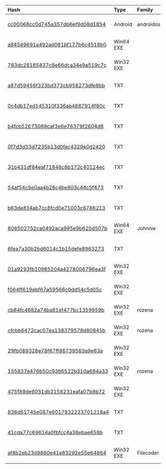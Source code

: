 |Hash|Type|Family|First_Seen|Name|
|:--|:--|:--|:--|:--|
|[cc00068cc0d745a357db6ef9d08d1854](https://www.virustotal.com/gui/file/cc00068cc0d745a357db6ef9d08d1854)|Android|androidos|2019-10-16 17:52:19|CatchAndSee_v1.apk|
|[a84549691a492ad081bf177b6c4518b0](https://www.virustotal.com/gui/file/a84549691a492ad081bf177b6c4518b0)|Win64 EXE||2019-10-07 15:27:18|Y:\Information Security\Issues\5-10-19\FPSRV-HZ\M\PerfLogs\psexec.exe|
|[783dc28185837c8e66dca34e9a519c7c](https://www.virustotal.com/gui/file/783dc28185837c8e66dca34e9a519c7c)|Win32 EXE||2019-10-03 07:04:56|sshnet.exe|
|[a87d59456f323bd373cb958273dfe8bb](https://www.virustotal.com/gui/file/a87d59456f323bd373cb958273dfe8bb)|TXT||2019-04-19 07:32:18|195e95b6a1f9de762ee01027f903010c560ce76e050d61a7223b6fce0b1060a3.bin|
|[0c4db17ed145310f336ab4887914f80c](https://www.virustotal.com/gui/file/0c4db17ed145310f336ab4887914f80c)|TXT||2019-03-21 07:00:13|49d5cfb41066bca7c9f03aad2d729e9d9d99c95bc9c50c152af3ccc94e3db4f9.bin|
|[b4fcb52673089caf3e6e76379f2604d8](https://www.virustotal.com/gui/file/b4fcb52673089caf3e6e76379f2604d8)|TXT||2018-12-16 14:39:10|32e602df2a327292b9c93b609d2d210e568a058a200563795654cf16c3afc6b8.bin|
|[0f7d3d33d7235b13d0fac4329e0d2420](https://www.virustotal.com/gui/file/0f7d3d33d7235b13d0fac4329e0d2420)|TXT||2018-11-27 09:01:07|cmd.aspx|
|[31b431df84eaf71848c8b172c40124ec](https://www.virustotal.com/gui/file/31b431df84eaf71848c8b172c40124ec)|TXT||2018-10-22 15:39:26|C:\Users\ADMINI~1\AppData\Local\Temp\AutoRDPwn-master\Resources\Scripts\Invoke-SMBExec.ps1|
|[54af54c9e0aa4b26c4be803c44c5f473](https://www.virustotal.com/gui/file/54af54c9e0aa4b26c4be803c44c5f473)|TXT||2018-10-22 15:38:17|Invoke-TheHash.psm1|
|[b63de834ab7cc8fcd0e71003c6786213](https://www.virustotal.com/gui/file/b63de834ab7cc8fcd0e71003c6786213)|TXT||2018-09-05 12:02:34|d4a177af7b6e19ff4f1917e2f0a606c21845c7921e62453432ff341485b4cfa8.bin|
|[808502752ca0492aca995e9b620d507b](https://www.virustotal.com/gui/file/808502752ca0492aca995e9b620d507b)|Win64 EXE|Johnnie|2018-08-15 09:33:26|JuicyPotato.exe|
|[6fea7a30b2bd6014c1b15defe8963273](https://www.virustotal.com/gui/file/6fea7a30b2bd6014c1b15defe8963273)|TXT||2018-04-28 14:38:40|tiny.aspx|
|[01a9293fb10985204a4278006796ea3f](https://www.virustotal.com/gui/file/01a9293fb10985204a4278006796ea3f)|Win32 EXE||2017-12-14 05:51:58|port.exe|
|[f064ff619ebf67a59566c0dd54c5d05c](https://www.virustotal.com/gui/file/f064ff619ebf67a59566c0dd54c5d05c)|Win32 EXE||2017-12-14 05:51:48|sshnet.exe|
|[cb84fc4682a74ba81ef477bc1359959b](https://www.virustotal.com/gui/file/cb84fc4682a74ba81ef477bc1359959b)|Win32 EXE|rozena|2017-12-14 05:51:31|ConsoleApplication5.exe|
|[cfcbb6472cac07ea138379578d80845b](https://www.virustotal.com/gui/file/cfcbb6472cac07ea138379578d80845b)|Win32 EXE|rozena|2017-12-14 05:51:19|ConsoleApplication5.exe|
|[29fb089328e78f67ff86739583a9e63a](https://www.virustotal.com/gui/file/29fb089328e78f67ff86739583a9e63a)|Win32 EXE||2017-12-11 22:30:18|sshnet.exe|
|[155837e476b50c93b6522b310a684a33](https://www.virustotal.com/gui/file/155837e476b50c93b6522b310a684a33)|Win32 EXE|rozena|2017-12-11 14:45:29|ConsoleApplication5.exe|
|[475f89de6031db2158231eafa07b8b72](https://www.virustotal.com/gui/file/475f89de6031db2158231eafa07b8b72)|Win32 EXE||2017-12-11 14:22:18|cs|
|[836d61745e087e6017832233701218a4](https://www.virustotal.com/gui/file/836d61745e087e6017832233701218a4)|TXT||2017-05-03 19:53:01|Invoke-TheHash.psd1|
|[41cda77c69614a0fbfcc4a38ebae659b](https://www.virustotal.com/gui/file/41cda77c69614a0fbfcc4a38ebae659b)|TXT||2013-09-02 06:11:35|37a2494de2689be02bb0e6185dcf0248001e90d2b049a32bb907e1025e550748.bin|
|[af8b2eb23d9860e41e83292e55e64864](https://www.virustotal.com/gui/file/af8b2eb23d9860e41e83292e55e64864)|Win32 EXE|Filecoder|2020-12-15 18:35:07|af8b2eb23d9860e41e83292e55e64864.virus|
